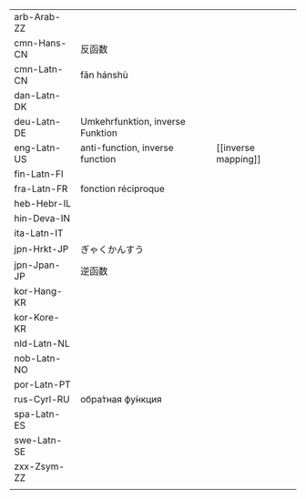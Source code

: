 | | | |
|-|-|-|
| arb-Arab-ZZ |  |  |
| cmn-Hans-CN | 反函数 |  |
| cmn-Latn-CN | fǎn hánshù |  |
| dan-Latn-DK |  |  |
| deu-Latn-DE | Umkehrfunktion, inverse Funktion |  |
| eng-Latn-US | anti-function, inverse function | [[inverse mapping]] |
| fin-Latn-FI |  |  |
| fra-Latn-FR | fonction réciproque |  |
| heb-Hebr-IL |  |  |
| hin-Deva-IN |  |  |
| ita-Latn-IT |  |  |
| jpn-Hrkt-JP | ぎゃくかんすう |  |
| jpn-Jpan-JP | 逆函数 |  |
| kor-Hang-KR |  |  |
| kor-Kore-KR |  |  |
| nld-Latn-NL |  |  |
| nob-Latn-NO |  |  |
| por-Latn-PT |  |  |
| rus-Cyrl-RU | обра́тная фу́нкция |  |
| spa-Latn-ES |  |  |
| swe-Latn-SE |  |  |
| zxx-Zsym-ZZ |  |  |
|  |  |  |
